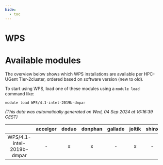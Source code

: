 ```yaml
---
hide:
  - toc
---
```


WPS
===

# Available modules


The overview below shows which WPS installations are available per HPC-UGent Tier-2cluster, ordered based on software version (new to old).

To start using WPS, load one of these modules using a `module load` command like:

```shell
module load WPS/4.1-intel-2019b-dmpar
```

*(This data was automatically generated on Wed, 04 Sep 2024 at 16:16:39 CEST)*  

| |accelgor|doduo|donphan|gallade|joltik|shinx|skitty|
| :---: | :---: | :---: | :---: | :---: | :---: | :---: | :---: |
|WPS/4.1-intel-2019b-dmpar|-|x|x|-|x|-|x|
